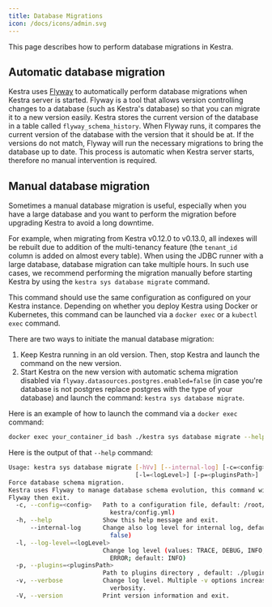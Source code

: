 ```yaml
---
title: Database Migrations
icon: /docs/icons/admin.svg
---
```


This page describes how to perform database migrations in Kestra.

## Automatic database migration

Kestra uses [Flyway](https://flywaydb.org/) to automatically perform database migrations when Kestra server is started. Flyway is a tool that allows version controlling changes to a database (such as Kestra's database) so that you can migrate it to a new version easily. Kestra stores the current version of the database in a table called `flyway_schema_history`. When Flyway runs, it compares the current version of the database with the version that it should be at. If the versions do not match, Flyway will run the necessary migrations to bring the database up to date. This process is automatic when Kestra server starts, therefore no manual intervention is required.

## Manual database migration

Sometimes a manual database migration is useful, especially when you have a large database and you want to perform the migration before upgrading Kestra to avoid a long downtime.

For example, when migrating from Kestra v0.12.0 to v0.13.0, all indexes will be rebuilt due to addition of the multi-tenancy feature (the `tenant_id` column is added on almost every table). When using the JDBC runner with a large database, database migration can take multiple hours. In such use cases, we recommend performing the migration manually before starting Kestra by using the `kestra sys database migrate` command.

This command should use the same configuration as configured on your Kestra instance. Depending on whether you deploy Kestra using Docker or Kubernetes, this command can be launched via a `docker exec` or a `kubectl exec` command.

There are two ways to initiate the manual database migration:
1. Keep Kestra running in an old version. Then, stop Kestra and launch the command on the new version.
2. Start Kestra on the new version with automatic schema migration disabled via `flyway.datasources.postgres.enabled=false` (in case you're database is not postgres replace postgres with the type of your database) and launch the command: `kestra sys database migrate`.


Here is an example of how to launch the command via a `docker exec` command:

```bash
docker exec your_container_id bash ./kestra sys database migrate --help
```

Here is the output of that `--help` command:

```bash
Usage: kestra sys database migrate [-hVv] [--internal-log] [-c=<config>]
                                   [-l=<logLevel>] [-p=<pluginsPath>]
Force database schema migration.
Kestra uses Flyway to manage database schema evolution, this command will run
Flyway then exit.
  -c, --config=<config>   Path to a configuration file, default: /root/.
                            kestra/config.yml)
  -h, --help              Show this help message and exit.
      --internal-log      Change also log level for internal log, default:
                            false)
  -l, --log-level=<logLevel>
                          Change log level (values: TRACE, DEBUG, INFO, WARN,
                            ERROR; default: INFO)
  -p, --plugins=<pluginsPath>
                          Path to plugins directory , default: ./plugins)
  -v, --verbose           Change log level. Multiple -v options increase the
                            verbosity.
  -V, --version           Print version information and exit.
```
